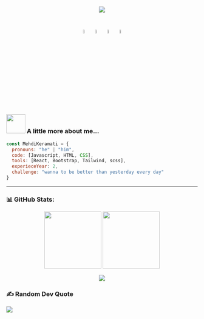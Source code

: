 <h1 align="center">
    <img src="https://readme-typing-svg.herokuapp.com/?lines=Hello,+There!+👋;I'm+Mehdi+Keramati;I'm+FrontEnd+Developer;From+North+West+of+Persia&center=true&font=roboto&weight=800&duration=2000&pause=1000&height=100&width=500&color=FDC435&size=30"/>
	<p align="center">
	<a target="blank" href="https://github.com/Mehdi0-0Keramati"><img alt="github" width="5%" src="https://img.icons8.com/clouds/100/000000/github.png"/></a>
	<a target="blank" href="https://www.linkedin.com/in/mehdi-keramati-503533267"><img alt="linkedin" width="5%" src="https://img.icons8.com/clouds/100/000000/linkedin.png"/></a>
	<a target="blank" href="https://t.me/Mehdi0_0Keramati/"><img alt="telegram" width="5%" src="https://img.icons8.com/clouds/100/000000/telegram-app.png"/></a>
	<a target="blank" href="https://instagram.com/Mehdi0_0Keramati/"><img alt="instagram" width="5%" src="https://img.icons8.com/clouds/100/000000/instagram.png"/></a>
        </p>
</h1>

### <img src="https://media.giphy.com/media/VgCDAzcKvsR6OM0uWg/giphy.gif" width="50"> A little more about me...  

```javascript
const MehdiKeramati = {
  pronouns: "he" | "him",
  code: [Javascript, HTML, CSS],
  tools: [React, Bootstrap, Tailwind, scss],
  experieceYear: 2,
  challenge: "wanna to be better than yesterday every day"
}
```
 
---

### 📊 GitHub Stats:

<p align=center>
  <img height="150px" src="https://github-readme-stats.vercel.app/api?username=Mehdi0-0Keramati&show_icons=true&theme=tokyonight&hide_title=true&count_private=true" />
  <img height="150px" src="https://github-readme-stats.vercel.app/api/top-langs/?username=Mehdi0-0Keramati&layout=compact&hide=html,Makefile&text_color=daf7dc&bg_color=151515" />
</p>

<p align=center>
  <img src="https://github-profile-trophy.vercel.app/?username=Mehdi0-0Keramati&theme=onedark&rank=SECRET,SSS,SS,S,AAA,AA,A,B" />
<!--   <img src="https://komarev.com/ghpvc/?username=Mehdi0-0Keramati" /> -->
</p>


### ✍️ Random Dev Quote
![](https://quotes-github-readme.vercel.app/api?type=horizontal&theme=radical)

